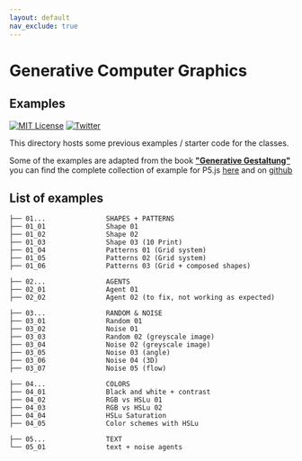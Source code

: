 ```yaml
---
layout: default
nav_exclude: true
---
```


# Generative Computer Graphics

## Examples

[![MIT License](https://img.shields.io/badge/license-MIT-blue.svg)](http://opensource.org/licenses/MIT)
[![Twitter](https://img.shields.io/twitter/url/https/github.com/webslides/webslides.svg?style=social)](https://twitter.com/digideation)

This directory hosts some previous examples / starter code for the classes. 

Some of the examples are adapted from the book **["Generative Gestaltung"](http://www.generative-gestaltung.de/)** you can find the complete collection of example for P5.js [here](http://www.generative-gestaltung.de/2/) and on [github](https://github.com/generative-design/Code-Package-p5.js#Running-the-sketches)

## List of examples

```
├── 01...               SHAPES + PATTERNS
├── 01_01               Shape 01
├── 01_02               Shape 02
├── 01_03               Shape 03 (10 Print)
├── 01_04               Patterns 01 (Grid system)
├── 01_05               Patterns 02 (Grid system)
├── 01_06               Patterns 03 (Grid + composed shapes)

├── 02...               AGENTS
├── 02_01               Agent 01
├── 02_02               Agent 02 (to fix, not working as expected)

├── 03...               RANDOM & NOISE 
├── 03_01               Random 01
├── 03_02               Noise 01
├── 03_03               Random 02 (greyscale image)
├── 03_04               Noise 02 (greyscale image)
├── 03_05               Noise 03 (angle)
├── 03_06               Noise 04 (3D)
├── 03_07               Noise 05 (flow)

├── 04...               COLORS
├── 04_01               Black and white + contrast
├── 04_02               RGB vs HSLu 01
├── 04_03               RGB vs HSLu 02
├── 04_04               HSLu Saturation
├── 04_05               Color schemes with HSLu

├── 05...               TEXT
└── 05_01               text + noise agents
```
